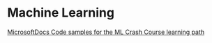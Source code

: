 # Machine Learning
[MicrosoftDocs Code samples for the ML Crash Course learning path](https://github.com/MicrosoftDocs/ms-learn-ml-crash-course-python)
